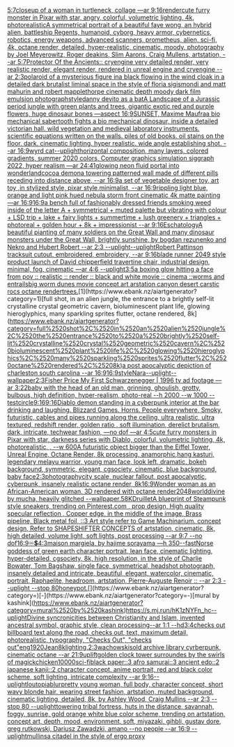 [5:7](https://www.ebank.nz/aiartgenerator?category=5%3A7)[closeup of a woman in turtleneck, collage —ar 9:16](https://www.ebank.nz/aiartgenerator?category=closeup%2520of%2520a%2520woman%2520in%2520turtleneck%2C%2520collage%2520%E2%80%94ar%25209%3A16)[render](https://www.ebank.nz/aiartgenerator?category=render)[cute furry monster in Pixar with star, angry, colorful, volumetric lighting, 4k, photorealistic](https://www.ebank.nz/aiartgenerator?category=cute%2520furry%2520monster%2520in%2520Pixar%2520with%2520star%2C%2520angry%2C%2520colorful%2C%2520volumetric%2520lighting%2C%25204k%2C%2520photorealistic)[A symmetrical portrait of a beautiful faye wong, an hybrid alien, battleship Regents, humanoid, cyborg, heavy armor, cybernetics, robotics, energy weapons, advanced scanners, prometheus, alien, sci-fi, 4k, octane render, detailed, hyper-realistic, cinematic, moody, photography by Joel Meyerowitz, Roger deakins, Slim Aarons, Craig Mullens, artstation, --ar 5:7](https://www.ebank.nz/aiartgenerator?category=A%2520symmetrical%2520portrait%2520of%2520a%2520beautiful%2520faye%2520wong%2C%2520an%2520hybrid%2520alien%2C%2520battleship%2520Regents%2C%2520humanoid%2C%2520cyborg%2C%2520heavy%2520armor%2C%2520cybernetics%2C%2520robotics%2C%2520energy%2520weapons%2C%2520advanced%2520scanners%2C%2520prometheus%2C%2520alien%2C%2520sci-fi%2C%25204k%2C%2520octane%2520render%2C%2520detailed%2C%2520hyper-realistic%2C%2520cinematic%2C%2520moody%2C%2520photography%2520by%2520Joel%2520Meyerowitz%2C%2520Roger%2520deakins%2C%2520Slim%2520Aarons%2C%2520Craig%2520Mullens%2C%2520artstation%2C%2520--ar%25205%3A7)[Protector Of the Ancients:: cryengine very detailed render, very realistic render, elegant render, rendered in unreal engine and cryengine --ar 2:3](https://www.ebank.nz/aiartgenerator?category=Protector%2520Of%2520the%2520Ancients%3A%3A%2520cryengine%2520very%2520detailed%2520render%2C%2520very%2520realistic%2520render%2C%2520elegant%2520render%2C%2520rendered%2520in%2520unreal%2520engine%2520and%2520cryengine%2520--ar%25202%3A3)[polaroid of a mysterious figure ina black flowing in the wind cloak in a detailed dark brutalist liminal space in the style of floria sigismondi and matt mahurin and robert mapplethorpe cinematic depth moody dark film emulsion photograph](https://www.ebank.nz/aiartgenerator?category=polaroid%2520of%2520a%2520mysterious%2520figure%2520ina%2520black%2520flowing%2520in%2520the%2520wind%2520cloak%2520in%2520a%2520detailed%2520dark%2520brutalist%2520liminal%2520space%2520in%2520the%2520style%2520of%2520floria%2520sigismondi%2520and%2520matt%2520mahurin%2520and%2520robert%2520mapplethorpe%2520cinematic%2520depth%2520moody%2520dark%2520film%2520emulsion%2520photograph)[style](https://www.ebank.nz/aiartgenerator?category=style)[danny devito as a bat](https://www.ebank.nz/aiartgenerator?category=danny%2520devito%2520as%2520a%2520bat)[A Landscape of a Jurassic period jungle with green plants and trees, gigantic exotic red and purple flowers, huge dinosaur bones —aspect 16:9](https://www.ebank.nz/aiartgenerator?category=A%2520Landscape%2520of%2520a%2520Jurassic%2520period%2520jungle%2520with%2520green%2520plants%2520and%2520trees%2C%2520gigantic%2520exotic%2520red%2520and%2520purple%2520flowers%2C%2520huge%2520dinosaur%2520bones%2520%E2%80%94aspect%252016%3A9)[SUNSET, Maxime Maufra](https://www.ebank.nz/aiartgenerator?category=SUNSET%2C%2520Maxime%2520Maufra)[a bio mechanical sabertooth fights a bio mechanical dinosaur, inside a detailed victorian hall. wild vegetation and medieval laboratory instruments. scientific equations written on the walls. piles of old books. oil stains on the floor. dark. cinematic lighting. hyper realistic. wide angle establishing shot.  --ar 16:9](https://www.ebank.nz/aiartgenerator?category=a%2520bio%2520mechanical%2520sabertooth%2520fights%2520a%2520bio%2520mechanical%2520dinosaur%2C%2520inside%2520a%2520detailed%2520victorian%2520hall.%2520wild%2520vegetation%2520and%2520medieval%2520laboratory%2520instruments.%2520scientific%2520equations%2520written%2520on%2520the%2520walls.%2520piles%2520of%2520old%2520books.%2520oil%2520stains%2520on%2520the%2520floor.%2520dark.%2520cinematic%2520lighting.%2520hyper%2520realistic.%2520wide%2520angle%2520establishing%2520shot.%2520%2520--ar%252016%3A9)[wyrd cat](https://www.ebank.nz/aiartgenerator?category=wyrd%2520cat)[--uplight](https://www.ebank.nz/aiartgenerator?category=--uplight)[horizontal composition, many layers, colored gradients, summer 2020 colors, Computer graphics simulation siggraph 2022, hyper realism —ar 24:41](https://www.ebank.nz/aiartgenerator?category=horizontal%2520composition%2C%2520many%2520layers%2C%2520colored%2520gradients%2C%2520summer%25202020%2520colors%2C%2520Computer%2520graphics%2520simulation%2520siggraph%25202022%2C%2520hyper%2520realism%2520%E2%80%94ar%252024%3A41)[glowing neon fluid portal into wonderland](https://www.ebank.nz/aiartgenerator?category=glowing%2520neon%2520fluid%2520portal%2520into%2520wonderland)[cocoa demon](https://www.ebank.nz/aiartgenerator?category=cocoa%2520demon)[a towering patterned wall made of different pills receding into distance above, --ar 16:9](https://www.ebank.nz/aiartgenerator?category=a%2520towering%2520patterned%2520wall%2520made%2520of%2520different%2520pills%2520receding%2520into%2520distance%2520above%2C%2520--ar%252016%3A9)[a set of vegetable designer toy, art toy ,in stylized style, pixar style,minimalist, --ar 16:9](https://www.ebank.nz/aiartgenerator?category=a%2520set%2520of%2520vegetable%2520designer%2520toy%2C%2520art%2520toy%2520%2Cin%2520stylized%2520style%2C%2520pixar%2520style%2Cminimalist%2C%2520--ar%252016%3A9)[rippling light blue, orange and light pink hued nebula storm front cinematic 4k matte painting —ar 16:9](https://www.ebank.nz/aiartgenerator?category=rippling%2520light%2520blue%2C%2520orange%2520and%2520light%2520pink%2520hued%2520nebula%2520storm%2520front%2520cinematic%25204k%2520matte%2520painting%2520%E2%80%94ar%252016%3A9)[16:9](https://www.ebank.nz/aiartgenerator?category=16%3A9)[a bench full of fashionably dressed friends smoking weed inside of the letter A + symmetrical + muted palette but vibrating with colour + LSD trip + lake + fairy lights + summertime + lush greenery + triangles + photoreal + golden hour + 8k + impressionist --ar 9:16](https://www.ebank.nz/aiartgenerator?category=a%2520bench%2520full%2520of%2520fashionably%2520dressed%2520friends%2520smoking%2520weed%2520inside%2520of%2520the%2520letter%2520A%2520%2B%2520symmetrical%2520%2B%2520muted%2520palette%2520but%2520vibrating%2520with%2520colour%2520%2B%2520LSD%2520trip%2520%2B%2520lake%2520%2B%2520fairy%2520lights%2520%2B%2520summertime%2520%2B%2520lush%2520greenery%2520%2B%2520triangles%2520%2B%2520photoreal%2520%2B%2520golden%2520hour%2520%2B%25208k%2520%2B%2520impressionist%2520--ar%25209%3A16)[Eschatology](https://www.ebank.nz/aiartgenerator?category=Eschatology)[A beautiful pianting of many soldiers on the Great Wall and many dinosaur monsters under the Great Wall, brightly sunshine, by bogdan rezunenko and Nekro and Hubert Robert --ar 2:3 --uplight](https://www.ebank.nz/aiartgenerator?category=A%2520beautiful%2520pianting%2520of%2520many%2520soldiers%2520on%2520the%2520Great%2520Wall%2520and%2520many%2520dinosaur%2520monsters%2520under%2520the%2520Great%2520Wall%2C%2520brightly%2520sunshine%2C%2520by%2520bogdan%2520rezunenko%2520and%2520Nekro%2520and%2520Hubert%2520Robert%2520--ar%25202%3A3%2520--uplight)[--uplight](https://www.ebank.nz/aiartgenerator?category=--uplight)[Robert Pattinson tracksuit cutout, embroidered, embroidery, --ar 9:16](https://www.ebank.nz/aiartgenerator?category=Robert%2520Pattinson%2520tracksuit%2520cutout%2C%2520embroidered%2C%2520embroidery%2C%2520--ar%25209%3A16)[blade runner 2049 style product launch of David chipperfield travertine chair, industrial design, minimal, fog, cinematic —ar 4:6 --uplight](https://www.ebank.nz/aiartgenerator?category=blade%2520runner%25202049%2520style%2520product%2520launch%2520of%2520David%2520chipperfield%2520travertine%2520chair%2C%2520industrial%2520design%2C%2520minimal%2C%2520fog%2C%2520cinematic%2520%E2%80%94ar%25204%3A6%2520--uplight)[3:5](https://www.ebank.nz/aiartgenerator?category=3%3A5)[a boxing glow hitting a face from pov :: realistic :: render :: black and white movie :: cinema ::](https://www.ebank.nz/aiartgenerator?category=a%2520boxing%2520glow%2520hitting%2520a%2520face%2520from%2520pov%2520%3A%3A%2520realistic%2520%3A%3A%2520render%2520%3A%3A%2520black%2520and%2520white%2520movie%2520%3A%3A%2520cinema%2520%3A%3A)[](https://www.ebank.nz/aiartgenerator?category=)[worms and entrails](https://www.ebank.nz/aiartgenerator?category=worms%2520and%2520entrails)[big worm dunes movie concept art arstation canyon desert carstic rocs octane render](https://www.ebank.nz/aiartgenerator?category=big%2520worm%2520dunes%2520movie%2520concept%2520art%2520arstation%2520canyon%2520desert%2520carstic%2520rocs%2520octane%2520render)[trees.](https://www.ebank.nz/aiartgenerator?category=trees.)[1](https://www.ebank.nz/aiartgenerator?category=1)[full shot, in an alien jungle, the entrance to a brightly self-lit crystalline crystal geometric cavern, bioluminescent plant life, glowing hieroglyphics, many sparkling sprites flutter, octane rendered, 8k](https://www.ebank.nz/aiartgenerator?category=full%2520shot%2C%2520in%2520an%2520alien%2520jungle%2C%2520the%2520entrance%2520to%2520a%2520brightly%2520self-lit%2520crystalline%2520crystal%2520geometric%2520cavern%2C%2520bioluminescent%2520plant%2520life%2C%2520glowing%2520hieroglyphics%2C%2520many%2520sparkling%2520sprites%2520flutter%2C%2520octane%2520rendered%2C%25208k)[a post apocalyptic depiction of charleston south carolina --ar 16:9](https://www.ebank.nz/aiartgenerator?category=a%2520post%2520apocalyptic%2520depiction%2520of%2520charleston%2520south%2520carolina%2520--ar%252016%3A9)[16:9](https://www.ebank.nz/aiartgenerator?category=16%3A9)[style](https://www.ebank.nz/aiartgenerator?category=style)[Nara](https://www.ebank.nz/aiartgenerator?category=Nara)[--uplight](https://www.ebank.nz/aiartgenerator?category=--uplight)[--wallpaper](https://www.ebank.nz/aiartgenerator?category=--wallpaper)[2:3](https://www.ebank.nz/aiartgenerator?category=2%3A3)[Fisher Price My First Schwarzenegger | 1996 tv ad footage —ar 3:2](https://www.ebank.nz/aiartgenerator?category=Fisher%2520Price%2520My%2520First%2520Schwarzenegger%2520%7C%25201996%2520tv%2520ad%2520footage%2520%E2%80%94ar%25203%3A2)[2](https://www.ebank.nz/aiartgenerator?category=2)[baby with the head of an old man, grinning, ghoulish, grotty, bulbous, high definition, hyper-realism, photo-real --h 2000 --w 1000 --test](https://www.ebank.nz/aiartgenerator?category=baby%2520with%2520the%2520head%2520of%2520an%2520old%2520man%2C%2520grinning%2C%2520ghoulish%2C%2520grotty%2C%2520bulbous%2C%2520high%2520definition%2C%2520hyper-realism%2C%2520photo-real%2520--h%25202000%2520--w%25201000%2520--test)[circle](https://www.ebank.nz/aiartgenerator?category=circle)[9:16](https://www.ebank.nz/aiartgenerator?category=9%3A16)[9:16](https://www.ebank.nz/aiartgenerator?category=9%3A16)[Diablo demon standing in a cyberpunk interior at the bar drinking and laughing. Blizzard Games. Horns. People everywhere, Smoky, futuristic, cables and pipes running along the ceiling, ultra realistic, ultra textured, redshift render, golden ratio , soft illumination, derelict brutalism, dark, intricate, techwear fashion, —no dof —ar 4:5](https://www.ebank.nz/aiartgenerator?category=Diablo%2520demon%2520standing%2520in%2520a%2520cyberpunk%2520interior%2520at%2520the%2520bar%2520drinking%2520and%2520laughing.%2520Blizzard%2520Games.%2520Horns.%2520People%2520everywhere%2C%2520Smoky%2C%2520futuristic%2C%2520cables%2520and%2520pipes%2520running%2520along%2520the%2520ceiling%2C%2520ultra%2520realistic%2C%2520ultra%2520textured%2C%2520redshift%2520render%2C%2520golden%2520ratio%2520%2C%2520soft%2520illumination%2C%2520derelict%2520brutalism%2C%2520dark%2C%2520intricate%2C%2520techwear%2520fashion%2C%2520%E2%80%94no%2520dof%2520%E2%80%94ar%25204%3A5)[cute furry monsters in Pixar with star, darkness series with Diablo, colorful, volumetric lighting, 4k, photorealistic, , --w 600](https://www.ebank.nz/aiartgenerator?category=cute%2520furry%2520monsters%2520in%2520Pixar%2520with%2520star%2C%2520darkness%2520series%2520with%2520Diablo%2C%2520colorful%2C%2520volumetric%2520lighting%2C%25204k%2C%2520photorealistic%2C%2520%2C%2520--w%2520600)[A futuristic object bigger than the Eiffel Tower, Unreal Engine, Octane Render, 8k processing, anamorphic,](https://www.ebank.nz/aiartgenerator?category=A%2520futuristic%2520object%2520bigger%2520than%2520the%2520Eiffel%2520Tower%2C%2520Unreal%2520Engine%2C%2520Octane%2520Render%2C%25208k%2520processing%2C%2520anamorphic%2C)[hang kasturi, legendary melayu warrior, young man face, look left, dramatic, bokeh background, symmetric, elegant, cgsociety, cinematic, blue background, baby face](https://www.ebank.nz/aiartgenerator?category=hang%2520kasturi%2C%2520legendary%2520melayu%2520warrior%2C%2520young%2520man%2520face%2C%2520look%2520left%2C%2520dramatic%2C%2520bokeh%2520background%2C%2520symmetric%2C%2520elegant%2C%2520cgsociety%2C%2520cinematic%2C%2520blue%2520background%2C%2520baby%2520face)[2:3](https://www.ebank.nz/aiartgenerator?category=2%3A3)[photography](https://www.ebank.nz/aiartgenerator?category=photography)[city scale, nuclear fallout, post apocalyptic, cyberpunk, insanely realistic octane render, 8k](https://www.ebank.nz/aiartgenerator?category=city%2520scale%2C%2520nuclear%2520fallout%2C%2520post%2520apocalyptic%2C%2520cyberpunk%2C%2520insanely%2520realistic%2520octane%2520render%2C%25208k)[16:9](https://www.ebank.nz/aiartgenerator?category=16%3A9)[Wonder woman as an African-American woman, 3D rendered with octane render](https://www.ebank.nz/aiartgenerator?category=Wonder%2520woman%2520as%2520an%2520African-American%2520woman%2C%25203D%2520rendered%2520with%2520octane%2520render)[2048](https://www.ebank.nz/aiartgenerator?category=2048)[world](https://www.ebank.nz/aiartgenerator?category=world)[divine by mucha, heavily glitched --wallpaper](https://www.ebank.nz/aiartgenerator?category=divine%2520by%2520mucha%2C%2520heavily%2520glitched%2520--wallpaper)[.5](https://www.ebank.nz/aiartgenerator?category=.5)[8K](https://www.ebank.nz/aiartgenerator?category=8K)[Druillet](https://www.ebank.nz/aiartgenerator?category=Druillet)[A blueprint of Steampunk style sneakers,    trending on Pinterest.com  , prop design, High quality specular reflection , Copper  edge, in the middle of the image, Brass pipeline,  Black metal foil,  ::3  Art style refer to Game Machinarium.  concept design, Refer to SHAPESHIFTER CONCEPTS  of artstation, cinematic,  8k, high detailed,  volume light,  soft lights,  post processing    --ar 9:7   --no dof](https://www.ebank.nz/aiartgenerator?category=A%2520blueprint%2520of%2520Steampunk%2520style%2520sneakers%2C%2520%2520%2520%2520trending%2520on%2520Pinterest.com%2520%2520%2C%2520prop%2520design%2C%2520High%2520quality%2520specular%2520reflection%2520%2C%2520Copper%2520%2520edge%2C%2520in%2520the%2520middle%2520of%2520the%2520image%2C%2520Brass%2520pipeline%2C%2520%2520Black%2520metal%2520foil%2C%2520%2520%3A%3A3%2520%2520Art%2520style%2520refer%2520to%2520Game%2520Machinarium.%2520%2520concept%2520design%2C%2520Refer%2520to%2520SHAPESHIFTER%2520CONCEPTS%2520%2520of%2520artstation%2C%2520cinematic%2C%2520%25208k%2C%2520high%2520detailed%2C%2520%2520volume%2520light%2C%2520%2520soft%2520lights%2C%2520%2520post%2520processing%2520%2520%2520%2520--ar%25209%3A7%2520%2520%2520--no%2520dof)[16:9](https://www.ebank.nz/aiartgenerator?category=16%3A9)[♾💲](https://www.ebank.nz/aiartgenerator?category=%E2%99%BE%F0%9F%92%B2)[4:3](https://www.ebank.nz/aiartgenerator?category=4%3A3)[maison margiela, by hajime sorayama —h 350](https://www.ebank.nz/aiartgenerator?category=maison%2520margiela%2C%2520by%2520hajime%2520sorayama%2520%E2%80%94h%2520350)[--fast](https://www.ebank.nz/aiartgenerator?category=--fast)[Norse goddess of green earth character portrait, lean face, cinematic lighting,  hyper-detailed, cgsociety, 8k, high resolution, in the style of Charlie Bowater, Tom Bagshaw, single face, symmetrical, headshot photograph, insanely detailed and intricate, beautiful, elegant, watercolor, cinematic, portrait, Raphaelite, headroom, artstation, Pierre-Auguste Renoir :: --ar 2:3 --uplight --stop 80](https://www.ebank.nz/aiartgenerator?category=Norse%2520goddess%2520of%2520green%2520earth%2520character%2520portrait%2C%2520lean%2520face%2C%2520cinematic%2520lighting%2C%2520%2520hyper-detailed%2C%2520cgsociety%2C%25208k%2C%2520high%2520resolution%2C%2520in%2520the%2520style%2520of%2520Charlie%2520Bowater%2C%2520Tom%2520Bagshaw%2C%2520single%2520face%2C%2520symmetrical%2C%2520headshot%2520photograph%2C%2520insanely%2520detailed%2520and%2520intricate%2C%2520beautiful%2C%2520elegant%2C%2520watercolor%2C%2520cinematic%2C%2520portrait%2C%2520Raphaelite%2C%2520headroom%2C%2520artstation%2C%2520Pierre-Auguste%2520Renoir%2520%3A%3A%2520--ar%25202%3A3%2520--uplight%2520--stop%252080)[honeypot.](https://www.ebank.nz/aiartgenerator?category=honeypot.)[](https://www.ebank.nz/aiartgenerator?category=)[-](https://www.ebank.nz/aiartgenerator?category=-)[mural by kashink](https://www.ebank.nz/aiartgenerator?category=mural%2520by%2520kashink)[<https://s.mj.run/hK1zNYFn_hc>](https://www.ebank.nz/aiartgenerator?category=%3Chttps%3A//s.mj.run/hK1zNYFn_hc%3E)[--uplight](https://www.ebank.nz/aiartgenerator?category=--uplight)[Divine syncronicities between Christianity and Islam, invented ancestral symbol, graphic style, clean processing--ar 1:1 --hd](https://www.ebank.nz/aiartgenerator?category=Divine%2520syncronicities%2520between%2520Christianity%2520and%2520Islam%2C%2520invented%2520ancestral%2520symbol%2C%2520graphic%2520style%2C%2520clean%2520processing--ar%25201%3A1%2520--hd)[3:4](https://www.ebank.nz/aiartgenerator?category=3%3A4)[checks out billboard text along the road, checks out, text, maximum detail, photorealistic, typography, "Checks Out", "checks out"](https://www.ebank.nz/aiartgenerator?category=checks%2520out%2520billboard%2520text%2520along%2520the%2520road%2C%2520checks%2520out%2C%2520text%2C%2520maximum%2520detail%2C%2520photorealistic%2C%2520typography%2C%2520%22Checks%2520Out%22%2C%2520%22checks%2520out%22)[eng](https://www.ebank.nz/aiartgenerator?category=eng)[1920](https://www.ebank.nz/aiartgenerator?category=1920)[Jean](https://www.ebank.nz/aiartgenerator?category=Jean)[8k](https://www.ebank.nz/aiartgenerator?category=8k)[lighting,](https://www.ebank.nz/aiartgenerator?category=lighting%2C)[2:3](https://www.ebank.nz/aiartgenerator?category=2%3A3)[wachowskis](https://www.ebank.nz/aiartgenerator?category=wachowskis)[old archive library cyrberpunk, cinematic octane --ar 21:9](https://www.ebank.nz/aiartgenerator?category=old%2520archive%2520library%2520cyrberpunk%2C%2520cinematic%2520octane%2520--ar%252021%3A9)[uplift](https://www.ebank.nz/aiartgenerator?category=uplift)[golden clock tower surroundes by the swirls of magick](https://www.ebank.nz/aiartgenerator?category=golden%2520clock%2520tower%2520surroundes%2520by%2520the%2520swirls%2520of%2520magick)[chicken](https://www.ebank.nz/aiartgenerator?category=chicken)[10000](https://www.ebank.nz/aiartgenerator?category=10000)[sci-fi](https://www.ebank.nz/aiartgenerator?category=sci-fi)[black paper::3 afro samurai::3 ancient edo::2 japanese kanji::2 character concept, anime portrait, red and black color scheme, soft lighting, intricate complexity --ar 9:16](https://www.ebank.nz/aiartgenerator?category=black%2520paper%3A%3A3%2520afro%2520samurai%3A%3A3%2520ancient%2520edo%3A%3A2%2520japanese%2520kanji%3A%3A2%2520character%2520concept%2C%2520anime%2520portrait%2C%2520red%2520and%2520black%2520color%2520scheme%2C%2520soft%2520lighting%2C%2520intricate%2520complexity%2520--ar%25209%3A16)[--uplight](https://www.ebank.nz/aiartgenerator?category=--uplight)[loutopia](https://www.ebank.nz/aiartgenerator?category=loutopia)[blur](https://www.ebank.nz/aiartgenerator?category=blur)[pretty young woman, full body, character concept, short wavy blonde hair, wearing street fashion, artstation, muted background, cinematic lighting, detailed, 8k, by Ashley Wood, Craig Mullins --ar 2:3 --stop 80 --uplight](https://www.ebank.nz/aiartgenerator?category=pretty%2520young%2520woman%2C%2520full%2520body%2C%2520character%2520concept%2C%2520short%2520wavy%2520blonde%2520hair%2C%2520wearing%2520street%2520fashion%2C%2520artstation%2C%2520muted%2520background%2C%2520cinematic%2520lighting%2C%2520detailed%2C%25208k%2C%2520by%2520Ashley%2520Wood%2C%2520Craig%2520Mullins%2520--ar%25202%3A3%2520--stop%252080%2520--uplight)[towering tribal fortress, huts in the distance, savannah, foggy, sunrise, gold orange white blue color scheme, trending on artstation, concept art, depth, mood, environment, soft, miyazaki, gihbli, gustav dore, greg rutkowski, Dariusz Zawadzki, amano --no people --ar 16:9 --uplight](https://www.ebank.nz/aiartgenerator?category=towering%2520tribal%2520fortress%2C%2520huts%2520in%2520the%2520distance%2C%2520savannah%2C%2520foggy%2C%2520sunrise%2C%2520gold%2520orange%2520white%2520blue%2520color%2520scheme%2C%2520trending%2520on%2520artstation%2C%2520concept%2520art%2C%2520depth%2C%2520mood%2C%2520environment%2C%2520soft%2C%2520miyazaki%2C%2520gihbli%2C%2520gustav%2520dore%2C%2520greg%2520rutkowski%2C%2520Dariusz%2520Zawadzki%2C%2520amano%2520--no%2520people%2520--ar%252016%3A9%2520--uplight)[mullins](https://www.ebank.nz/aiartgenerator?category=mullins)[a citadel in the style of ergo proxy](https://www.ebank.nz/aiartgenerator?category=a%2520citadel%2520in%2520the%2520style%2520of%2520ergo%2520proxy)